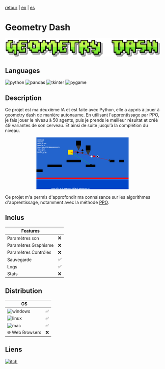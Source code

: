 [retour](/README.md) | [en](/translation/en/geometry-dash-ai.md) | [es](/translation/es/geometry-dash-ai.md)
  
# Geometry Dash

<p align="center">
  <img src="/image/geometry-dash-logo.png" width="600" alt="Geometry Dash logo">
</p>

## Languages

<img alt="python" src="https://img.shields.io/badge/Python-FFD43B?style=for-the-badge&logo=python&logoColor=blue"/> <img alt="pandas" src="https://img.shields.io/badge/Pandas-2C2D72?style=for-the-badge&logo=pandas&logoColor=white"/> <img alt="tkinter" src="https://img.shields.io/badge/Tkinter-478CBF?style=for-the-badge&logo=Tkinter&logoColor=white"/> <img alt="pygame" src="https://img.shields.io/badge/Pygame-FFFC00?style=for-the-badge&logo=pygame&logoColor=white"/>

## Description
Ce projet est ma deuxième IA et est faite avec Python, elle a appris à jouer à geometry dash de manière autonaume. En utilisant l'apprentissage par PPO, je fais jouer le niveau à 50 agents, puis je prends le meilleur résultat et créé 49 variantes de son cerveau. Et ainsi de suite jusqu'à la complétion du niveau.
<p align="center">
  <img src="/image/geometry-dash-ai-training.png" width="300" alt="geometry-dash-ai-training">
</p>
   
Ce projet m'a permis d'approfondir ma connaisance sur les algorithmes d'apprentissage, notamment avec la méthode [PPO](https://fr.wikipedia.org/wiki/Optimisation_de_politique_proximale).


## Inclus

| Features | |
|---------------|---------------|
| Paramètres son | ❌ |
| Paramètres Graphisme | ❌ |
| Paramètres Contrôles | ❌ |
| Sauvegarde | ✅ |
| Logs | ✅ |
| Stats | ❌ |

## Distribution

| OS | |
|---------------|---------------|
| <img alt="windows" src="https://img.shields.io/badge/Windows-0078D6?style=for-the-badge&logo=windows&logoColor=white"/> | ✅ |
| <img alt="linux" src="https://img.shields.io/badge/Linux-FCC624?style=for-the-badge&logo=linux&logoColor=black"/> | ✅ |
| <img alt="mac" src="https://img.shields.io/badge/mac%20os-000000?style=for-the-badge&logo=apple&logoColor=white"/> | ✅ |
| 🌐 Web Browsers | ❌ |


## Liens

<a target="_blank" href="https://github.com/nico-tome/PyDash_ai">
      <img alt="itch" src="https://img.shields.io/badge/GitHub-100000?style=for-the-badge&logo=github&logoColor=white">
</a>
